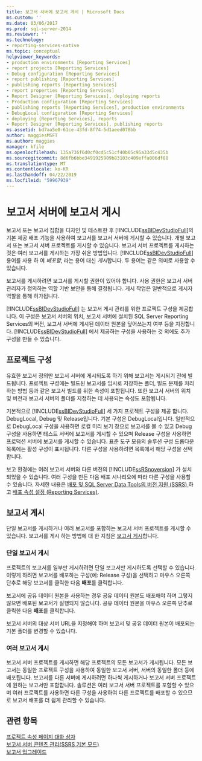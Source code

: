 ```yaml
---
title: 보고서 서버에 보고서 게시 | Microsoft Docs
ms.custom: ''
ms.date: 03/06/2017
ms.prod: sql-server-2014
ms.reviewer: ''
ms.technology:
- reporting-services-native
ms.topic: conceptual
helpviewer_keywords:
- production environments [Reporting Services]
- report projects [Reporting Services]
- Debug configuration [Reporting Services]
- report publishing [Reporting Services]
- publishing reports [Reporting Services]
- report properties [Reporting Services]
- Report Designer [Reporting Services], deploying reports
- Production configuration [Reporting Services]
- publishing reports [Reporting Services], production environments
- DebugLocal configuration [Reporting Services]
- deploying [Reporting Services], reports
- Report Designer [Reporting Services], publishing reports
ms.assetid: bd7aa5e0-61ce-43fd-8f74-5d1aeed078bb
author: maggiesMSFT
ms.author: maggies
manager: kfile
ms.openlocfilehash: 135a736f6d0cf0cd5c51cf40b05c95a33d5c435b
ms.sourcegitcommit: 8d6fb6bbe3491925909b83103c409effa006df88
ms.translationtype: MT
ms.contentlocale: ko-KR
ms.lasthandoff: 04/22/2019
ms.locfileid: "59967939"
---
```

# <a name="publishing-reports-to-a-report-server"></a>보고서 서버에 보고서 게시
  보고서 또는 보고서 집합을 디자인 및 테스트한 후 [!INCLUDE[ssBIDevStudioFull](../../includes/ssbidevstudiofull-md.md)]의 기본 제공 배포 기능을 사용하여 보고서를 보고서 서버에 게시할 수 있습니다. 개별 보고서 또는 보고서 서버 프로젝트를 게시할 수 있습니다. 보고서 서버 프로젝트를 게시하는 것은 여러 보고서를 게시하는 가장 쉬운 방법입니다. [!INCLUDE[ssBIDevStudioFull](../../includes/ssbidevstudiofull-md.md)] 용어를 사용 하 여 *배포할*, 라는 용어 대신 *게시*합니다. 두 용어는 같은 의미로 사용할 수 있습니다.  
  
 보고서를 게시하려면 보고서를 게시할 권한이 있어야 합니다. 사용 권한은 보고서 서버 관리자가 정의하는 역할 기반 보안을 통해 결정됩니다. 게시 작업은 일반적으로 게시자 역할을 통해 허가됩니다.  
  
 [!INCLUDE[ssBIDevStudioFull](../../includes/ssbidevstudiofull-md.md)] 는 보고서 게시 관리를 위한 프로젝트 구성을 제공합니다. 이 구성은 보고서 서버의 위치, 보고서 서버에 설치된 SQL Server Reporting Services의 버전, 보고서 서버에 게시된 데이터 원본을 덮어쓰는지 여부 등을 지정합니다. [!INCLUDE[ssBIDevStudioFull](../../includes/ssbidevstudiofull-md.md)] 에서 제공하는 구성을 사용하는 것 외에도 추가 구성을 만들 수 있습니다.  
  
## <a name="project-configurations"></a>프로젝트 구성  
 유효한 보고서 정의만 보고서 서버에 게시되도록 하기 위해 보고서는 게시되기 전에 빌드됩니다. 프로젝트 구성에는 빌드된 보고서를 임시로 저장하는 폴더, 빌드 문제를 처리하는 방법 등과 같은 보고서 빌드를 위한 속성이 포함됩니다. 또한 보고서 서버의 위치 및 버전과 보고서 서버의 폴더를 지정하는 데 사용되는 속성도 포함됩니다.  
  
 기본적으로 [!INCLUDE[ssBIDevStudioFull](../../includes/ssbidevstudiofull-md.md)] 세 가지 프로젝트 구성을 제공 합니다. DebugLocal, Debug 및 Release입니다. 기본 구성은 DebugLocal입니다. 일반적으로 DebugLocal 구성을 사용하면 로컬 미리 보기 창으로 보고서를 볼 수 있고 Debug 구성을 사용하면 테스트 서버에 보고서를 게시할 수 있으며 Release 구성을 사용하면 프로덕션 서버에 보고서를 게시할 수 있습니다. 표준 도구 모음의 솔루션 구성 드롭다운 목록에는 활성 구성이 표시됩니다. 다른 구성을 사용하려면 목록에서 해당 구성을 선택합니다.  
  
 보고 환경에는 여러 보고서 서버와 다른 버전의 [!INCLUDE[ssRSnoversion](../../includes/ssrsnoversion-md.md)] 가 설치되었을 수 있습니다. 여러 구성을 만든 다음 배포 시나리오에 따라 다른 구성을 사용할 수 있습니다. 자세한 내용은 [배포 및 SQL Server Data Tools의 버전 지원 &#40;SSRS&#41; ](../tools/deployment-and-version-support-in-sql-server-data-tools-ssrs.md) 하 고 [배포 속성 설정 &#40;Reporting Services&#41;](../tools/set-deployment-properties-reporting-services.md).  
  
## <a name="publishing-reports"></a>보고서 게시  
 단일 보고서를 게시하거나 여러 보고서를 포함하는 보고서 서버 프로젝트를 게시할 수 있습니다. 보고서를 게시 하는 방법에 대 한 지침은 [보고서 게시](../publish-reports.md)합니다.  
  
### <a name="publishing-a-single-report"></a>단일 보고서 게시  
 프로젝트의 보고서를 일부만 게시하려면 단일 보고서만 게시하도록 선택할 수 있습니다. 이렇게 하려면 보고서를 배포하는 구성(예: Release 구성)을 선택하고 마우스 오른쪽 단추로 해당 보고서를 클릭한 다음 **배포**를 클릭합니다.  
  
 보고서에 공유 데이터 원본을 사용하는 경우 공유 데이터 원본도 배포해야 하며 그렇지 않으면 배포된 보고서가 실행되지 않습니다. 공유 데이터 원본을 마우스 오른쪽 단추로 클릭한 다음 **배포**를 클릭합니다.  
  
 보고서 서버의 대상 서버 URL을 지정해야 하며 보고서 및 공유 데이터 원본이 배포되는 기본 폴더를 변경할 수 있습니다.  
  
### <a name="publishing-multiple-reports"></a>여러 보고서 게시  
 보고서 서버 프로젝트를 게시하면 해당 프로젝트의 모든 보고서가 게시됩니다. 모든 보고서는 동일한 프로젝트 구성을 사용하여 동일한 보고서 서버, 서버의 동일한 폴더 등에 배포됩니다. 보고서를 다른 서버에 게시하려면 하나씩 게시하거나 보고서 서버 프로젝트에 원하는 보고서만 포함합니다. 솔루션은 여러 보고서 서버 프로젝트를 포함할 수 있으며 여러 프로젝트를 사용하면 다른 구성을 사용하여 다른 프로젝트를 배포할 수 있으므로 보고서 배포를 더 쉽게 관리할 수 있습니다.  
  
## <a name="see-also"></a>관련 항목  
 [프로젝트 속성 페이지 대화 상자](../tools/project-property-pages-dialog-box.md)   
 [보고서 서버 콘텐츠 관리&#40;SSRS 기본 모드&#41;](../report-server/report-server-content-management-ssrs-native-mode.md)   
 [보고서 업그레이드](../install-windows/upgrade-reports.md)  
  
  
